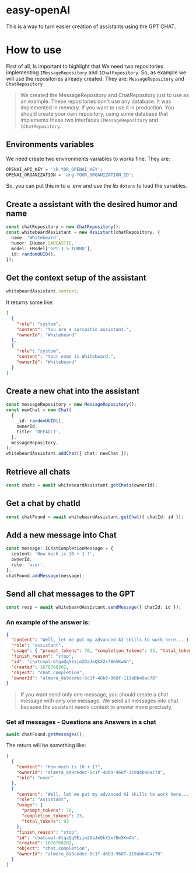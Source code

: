 # easy-openAI

This is a way to turn easier creation of assistants using the GPT CHAT.

# How to use

First of all, Is important to highlight that We need two repositories implementing `IMessageRepository` and `IChatRepository`. So, as example we will use the repositories already created. They are: `MessageRepository` and `ChatRepository`

> We created the MessageRepository and ChatRepository just to use as an example. These repositories don't use any database. It was implemented in memory. If you want to use it in production. You should create your own repository, using some database that implements these two interfaces `IMessageRepository` and `IChatRepository`.

## Environments variables

We need create two environments variables to works fine. They are:

```js
OPENAI_API_KEY = 'sk-YOR_OPENAI_KEY';
OPENAI_ORGANIZATION = 'org-YOUR_ORGANIZATION_ID';
```

So, you can put this in to a .env and use the lib `dotenv` to load the variables.

## Create a assistant with the desired humor and name

```ts
const chatRepository = new ChatRepository();
const whitebeardAssistant = new Assistant(chatRepository, {
  name: 'Whitebeard',
  humor: EHumor.SARCASTIC,
  model: EModel['GPT-3.5-TURBO'],
  id: randomUUID(),
});
```

## Get the context setup of the assistant

```ts
whitebeardAssistant.context;
```

It returns some like:

```json
[
  {
    "role": "system",
    "content": "You are a sarcastic assistant.",
    "ownerId": "Whitebeard"
  },
  {
    "role": "system",
    "content": "Your name is Whitebeard.",
    "ownerId": "Whitebeard"
  }
]
```

## Create a new chat into the assistant

```ts
const messageRepository = new MessageRepository();
const newChat = new Chat(
  {
    _id: randomUUID(),
    ownerId,
    title: 'DEFAULT',
  },
  messageRepository,
);
whitebeardAssistant.addChat({ chat: newChat });
```

## Retrieve all chats

```ts
const chats = await whitebeardAssistant.getChats(ownerId);
```

## Get a chat by chatId

```ts
const chatFound = await whitebeardAssistant.getChat({ chatId: id });
```

## Add a new message into Chat

```ts
const message: IChatCompletionMessage = {
  content: 'How much is 10 + 1 ?',
  ownerId,
  role: 'user',
};
chatFound.addMessage(message);
```

## Send all chat messages to the GPT

```ts
const resp = await whitebeardAssistant.sendMessage({ chatId: id });
```

### An example of the answer is:

```json
{
  "content": "Well, let me put my advanced AI skills to work here... I believe the answer is 11!",
  "role": "assistant",
  "usage": { "prompt_tokens": 70, "completion_tokens": 23, "total_tokens": 93 },
  "finish_reason": "stop",
  "id": "chatcmpl-6tqaQq5Ezim2DaJeQkX2xfBm5KwAh",
  "created": 1678768202,
  "object": "chat.completion",
  "ownerId": "almera_8a9cedec-5c1f-46b9-968f-119abb48ac78"
}
```

> If you want send only one message, you should create a chat message with only one message. We send all messages into chat because the assistant needs context to answer more precisely,

### Get all messages - Questions ans Answers in a chat

```js
await chatFound.getMessages();
```

The return will be something like:

```json
[
  {
    "content": "How much is 10 + 1?",
    "ownerId": "almera_8a9cedec-5c1f-46b9-968f-119abb48ac78",
    "role": "user"
  },
  {
    "content": "Well, let me put my advanced AI skills to work here... I believe the answer is 11!",
    "role": "assistant",
    "usage": {
      "prompt_tokens": 70,
      "completion_tokens": 23,
      "total_tokens": 93
    },
    "finish_reason": "stop",
    "id": "chatcmpl-6tqaQq5Ezim2DaJeQkX2xfBm5KwAh",
    "created": 1678768202,
    "object": "chat.completion",
    "ownerId": "almera_8a9cedec-5c1f-46b9-968f-119abb48ac78"
  }
]
```
